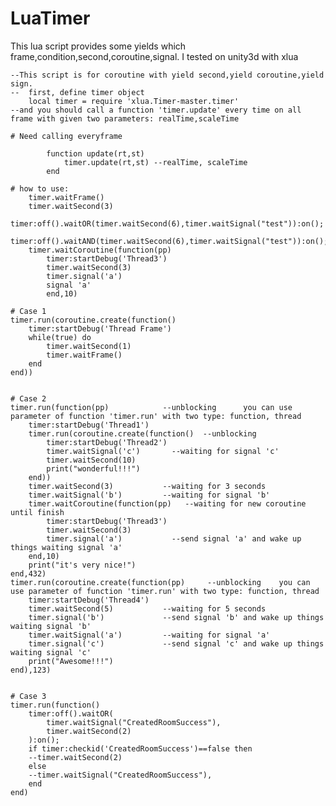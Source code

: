 # LuaTimer
This lua script provides some yields which frame,condition,second,coroutine,signal. I tested on unity3d with xlua

	--This script is for coroutine with yield second,yield coroutine,yield sign.
	--	first, define timer object
		local timer = require 'xlua.Timer-master.timer'
	--and you should call a function 'timer.update' every time on all frame with given two parameters: realTime,scaleTime

	# Need calling everyframe

			function update(rt,st)
				timer.update(rt,st) --realTime, scaleTime
			end

	# how to use:
		timer.waitFrame()
		timer.waitSecond(3)
		timer:off().waitOR(timer.waitSecond(6),timer.waitSignal("test")):on();
		timer:off().waitAND(timer.waitSecond(6),timer.waitSignal("test")):on();
		timer.waitCoroutine(function(pp)   
			timer:startDebug('Thread3')
			timer.waitSecond(3)													
			timer.signal('a')
			signal 'a'	
			end,10)																	

	# Case 1
	timer.run(coroutine.create(function() 
		timer:startDebug('Thread Frame')
		while(true) do
			timer.waitSecond(1)
			timer.waitFrame()
		end
	end))
	

	# Case 2
	timer.run(function(pp)		      --unblocking		you can use parameter of function 'timer.run' with two type: function, thread
		timer:startDebug('Thread1')
		timer.run(coroutine.create(function()  --unblocking								
			timer:startDebug('Thread2')
			timer.waitSignal('c')       --waiting for signal 'c'								
			timer.waitSecond(10)														
			print("wonderful!!!")														
		end))
		timer.waitSecond(3)	          --waiting for 3 seconds										
		timer.waitSignal('b')         --waiting for signal 'b'									
		timer.waitCoroutine(function(pp)   --waiting for new coroutine until finish		
			timer:startDebug('Thread3')
			timer.waitSecond(3)															
			timer.signal('a')           --send signal 'a' and wake up things waiting signal 'a'	
		end,10)																			
		print("it's very nice!")														
	end,432)
	timer.run(coroutine.create(function(pp) 	--unblocking    you can use parameter of function 'timer.run' with two type: function, thread				
		timer:startDebug('Thread4')
		timer.waitSecond(5)           --waiting for 5 seconds										
		timer.signal('b')             --send signal 'b' and wake up things waiting signal 'b'		
		timer.waitSignal('a')         --waiting for signal 'a'									
		timer.signal('c')             --send signal 'c' and wake up things waiting signal 'c'		
		print("Awesome!!!")																
	end),123)
	
	
	# Case 3
	timer.run(function()
		timer:off().waitOR(
			timer.waitSignal("CreatedRoomSuccess"),
			timer.waitSecond(2)
		):on();						
		if timer:checkid('CreatedRoomSuccess')==false then 
		--timer.waitSecond(2)
		else
		--timer.waitSignal("CreatedRoomSuccess"),
		end
	end)
	
